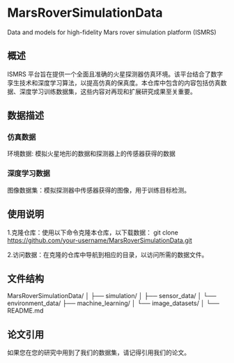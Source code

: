 # MarsRoverSimulationData
Data and models for high-fidelity Mars rover simulation platform (ISMRS)
## 概述
ISMRS 平台旨在提供一个全面且准确的火星探测器仿真环境。该平台结合了数字孪生技术和深度学习算法，以提高仿真的保真度。本仓库中包含的内容包括仿真数据、深度学习训练数据集，这些内容对再现和扩展研究成果至关重要。
## 数据描述
### 仿真数据
环境数据: 模拟火星地形的数据和探测器上的传感器获得的数据
### 深度学习数据
图像数据集：模拟探测器中传感器获得的图像，用于训练目标检测。
## 使用说明
1.克隆仓库：使用以下命令克隆本仓库，以下载数据：
git clone https://github.com/your-username/MarsRoverSimulationData.git

2.访问数据：在克隆的仓库中导航到相应的目录，以访问所需的数据文件。
## 文件结构
MarsRoverSimulationData/
│
├── simulation/
│   ├── sensor_data/
│   └── environment_data/
├── machine_learning/
│   └── image_datasets/
│
└── README.md
## 论文引用
如果您在您的研究中用到了我们的数据集，请记得引用我们的论文。
